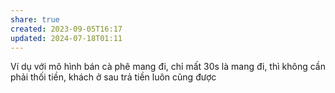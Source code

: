 ```yaml
---
share: true
created: 2023-09-05T16:17
updated: 2024-07-18T01:11
---
```

Ví dụ với mô hình bán cà phê mang đi, chỉ mất 30s là mang đi, thì không cần phải thối tiền, khách ở sau trả tiền luôn cũng được
